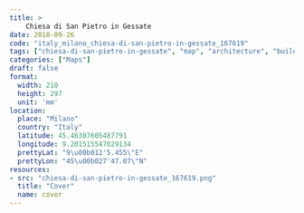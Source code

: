 ```yaml
---
title: > 
    Chiesa di San Pietro in Gessate
date: 2018-09-26
code: "italy_milano_chiesa-di-san-pietro-in-gessate_167619"
tags: ["chiesa-di-san-pietro-in-gessate", "map", "architecture", "buildings", "Milano", "Italy"]
categories: ["Maps"]
draft: false
format:
  width: 210
  height: 297
  unit: 'mm'
location:
  place: "Milano"
  country: "Italy"
  latitude: 45.46307605487791
  longitude: 9.201515547029134
  prettyLat: "9\u00b012'5.455\"E"
  prettyLon: "45\u00b027'47.07\"N"
resources:
- src: "chiesa-di-san-pietro-in-gessate_167619.png"
  title: "Cover"
  name: cover
---
```

